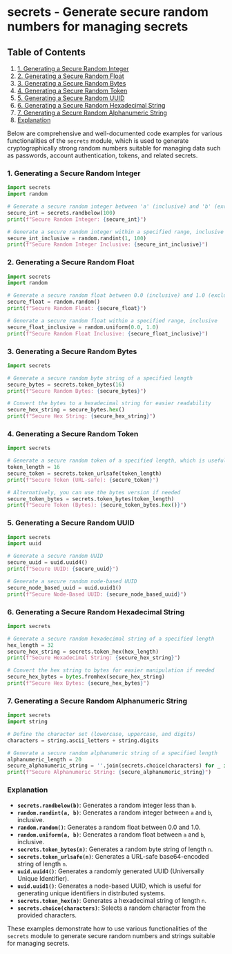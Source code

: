 # secrets - Generate secure random numbers for managing secrets
## Table of Contents

1. [1. Generating a Secure Random Integer](#1-generating-a-secure-random-integer)
2. [2. Generating a Secure Random Float](#2-generating-a-secure-random-float)
3. [3. Generating a Secure Random Bytes](#3-generating-a-secure-random-bytes)
4. [4. Generating a Secure Random Token](#4-generating-a-secure-random-token)
5. [5. Generating a Secure Random UUID](#5-generating-a-secure-random-uuid)
6. [6. Generating a Secure Random Hexadecimal String](#6-generating-a-secure-random-hexadecimal-string)
7. [7. Generating a Secure Random Alphanumeric String](#7-generating-a-secure-random-alphanumeric-string)
8. [Explanation](#explanation)



Below are comprehensive and well-documented code examples for various functionalities of the `secrets` module, which is used to generate cryptographically strong random numbers suitable for managing data such as passwords, account authentication, tokens, and related secrets.

### 1. Generating a Secure Random Integer

```python
import secrets
import random

# Generate a secure random integer between 'a' (inclusive) and 'b' (exclusive)
secure_int = secrets.randbelow(100)
print(f"Secure Random Integer: {secure_int}")

# Generate a secure random integer within a specified range, inclusive
secure_int_inclusive = random.randint(1, 100)
print(f"Secure Random Integer Inclusive: {secure_int_inclusive}")
```

### 2. Generating a Secure Random Float

```python
import secrets
import random

# Generate a secure random float between 0.0 (inclusive) and 1.0 (exclusive)
secure_float = random.random()
print(f"Secure Random Float: {secure_float}")

# Generate a secure random float within a specified range, inclusive
secure_float_inclusive = random.uniform(0.0, 1.0)
print(f"Secure Random Float Inclusive: {secure_float_inclusive}")
```

### 3. Generating a Secure Random Bytes

```python
import secrets

# Generate a secure random byte string of a specified length
secure_bytes = secrets.token_bytes(16)
print(f"Secure Random Bytes: {secure_bytes}")

# Convert the bytes to a hexadecimal string for easier readability
secure_hex_string = secure_bytes.hex()
print(f"Secure Hex String: {secure_hex_string}")
```

### 4. Generating a Secure Random Token

```python
import secrets

# Generate a secure random token of a specified length, which is useful for authentication tokens
token_length = 16
secure_token = secrets.token_urlsafe(token_length)
print(f"Secure Token (URL-safe): {secure_token}")

# Alternatively, you can use the bytes version if needed
secure_token_bytes = secrets.token_bytes(token_length)
print(f"Secure Token (Bytes): {secure_token_bytes.hex()}")
```

### 5. Generating a Secure Random UUID

```python
import secrets
import uuid

# Generate a secure random UUID
secure_uuid = uuid.uuid4()
print(f"Secure UUID: {secure_uuid}")

# Generate a secure random node-based UUID
secure_node_based_uuid = uuid.uuid1()
print(f"Secure Node-Based UUID: {secure_node_based_uuid}")
```

### 6. Generating a Secure Random Hexadecimal String

```python
import secrets

# Generate a secure random hexadecimal string of a specified length
hex_length = 32
secure_hex_string = secrets.token_hex(hex_length)
print(f"Secure Hexadecimal String: {secure_hex_string}")

# Convert the hex string to bytes for easier manipulation if needed
secure_hex_bytes = bytes.fromhex(secure_hex_string)
print(f"Secure Hex Bytes: {secure_hex_bytes}")
```

### 7. Generating a Secure Random Alphanumeric String

```python
import secrets
import string

# Define the character set (lowercase, uppercase, and digits)
characters = string.ascii_letters + string.digits

# Generate a secure random alphanumeric string of a specified length
alphanumeric_length = 20
secure_alphanumeric_string = ''.join(secrets.choice(characters) for _ in range(alphanumeric_length))
print(f"Secure Alphanumeric String: {secure_alphanumeric_string}")
```

### Explanation

- **`secrets.randbelow(b)`**: Generates a random integer less than `b`.
- **`random.randint(a, b)`**: Generates a random integer between `a` and `b`, inclusive.
- **`random.random()`**: Generates a random float between 0.0 and 1.0.
- **`random.uniform(a, b)`**: Generates a random float between `a` and `b`, inclusive.
- **`secrets.token_bytes(n)`**: Generates a random byte string of length `n`.
- **`secrets.token_urlsafe(n)`**: Generates a URL-safe base64-encoded string of length `n`.
- **`uuid.uuid4()`**: Generates a randomly generated UUID (Universally Unique Identifier).
- **`uuid.uuid1()`**: Generates a node-based UUID, which is useful for generating unique identifiers in distributed systems.
- **`secrets.token_hex(n)`**: Generates a hexadecimal string of length `n`.
- **`secrets.choice(characters)`**: Selects a random character from the provided characters.

These examples demonstrate how to use various functionalities of the `secrets` module to generate secure random numbers and strings suitable for managing secrets.
